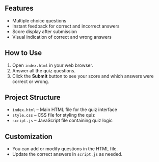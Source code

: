 

## Features

- Multiple choice questions
- Instant feedback for correct and incorrect answers
- Score display after submission
- Visual indication of correct and wrong answers

## How to Use

1. Open `index.html` in your web browser.
2. Answer all the quiz questions.
3. Click the **Submit** button to see your score and which answers were correct or wrong.

## Project Structure

- `index.html` – Main HTML file for the quiz interface
- `style.css` – CSS file for styling the quiz
- `script.js` – JavaScript file containing quiz logic

## Customization

- You can add or modify questions in the HTML file.
- Update the correct answers in `script.js` as needed.